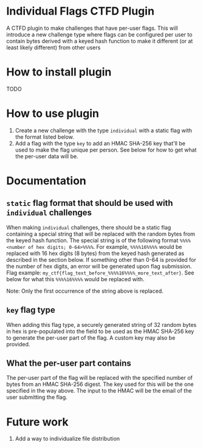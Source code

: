 # Individual Flags CTFD Plugin

A CTFD plugin to make challenges that have per-user flags. This will introduce a new challenge type where flags
can be configured per user to contain bytes derived with a keyed hash function to make it different (or at least likely different) from other users

# How to install plugin

TODO

# How to use plugin

1. Create a new challenge with the type `individual` with a static flag with the format listed below.
2. Add a flag with the type `key` to add an HMAC SHA-256 key that'll be used to make the flag unique per person. See below for how to get what the per-user data will be.


# Documentation

## `static` flag format that should be used with `individual` challenges

When making `individual` challenges, there should be a static flag containing a special string that will
be replaced with the random bytes from the keyed hash function. The special string is of the following format
`%%%%<number of hex digits; 0-64>%%%%`. For example, `%%%%16%%%%` would be replaced with 16 hex digits (8 bytes) from the keyed hash
generated as described in the section below. If something other than 0-64 is provided for the number of hex digits,
an error will be generated upon flag submission. Flag example: `my_ctf{flag_text_before_%%%%16%%%%_more_text_after}`.
See below for what this `%%%%16%%%%` would be replaced with.

Note: Only the first occurrence of the string above is replaced.

## `key` flag type

When adding this flag type, a securely generated string of 32 random bytes in hex is pre-populated into the field to be used as
the HMAC SHA-256 key to generate the per-user part of the flag. A custom key may also be provided.

## What the per-user part contains

The per-user part of the flag will be replaced with the specified number of bytes from an HMAC SHA-256 digest.
The key used for this will be the one specified in the way above. The input to the HMAC will be the email of the
user submitting the flag.

# Future work

1. Add a way to individualize file distribution
